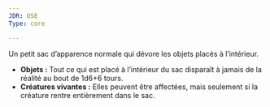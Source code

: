 ```yaml
---
JDR: OSE
Type: core

---
```

Un petit sac d’apparence normale qui dévore les objets placés à l’intérieur.

- **Objets :** Tout ce qui est placé à l’intérieur du sac disparaît à jamais de la réalité au bout de 1d6+6 tours.
- **Créatures vivantes :** Elles peuvent être affectées, mais seulement si la créature rentre entièrement dans le sac.